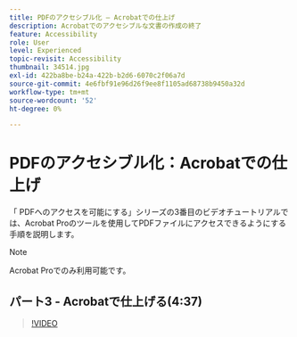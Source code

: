 ```yaml
---
title: PDFのアクセシブル化 – Acrobatでの仕上げ
description: Acrobatでのアクセシブルな文書の作成の終了
feature: Accessibility
role: User
level: Experienced
topic-revisit: Accessibility
thumbnail: 34514.jpg
exl-id: 422ba8be-b24a-422b-b2d6-6070c2f06a7d
source-git-commit: 4e6fbf91e96d26f9ee8f1105ad68738b9450a32d
workflow-type: tm+mt
source-wordcount: '52'
ht-degree: 0%

---
```


# PDFのアクセシブル化：Acrobatでの仕上げ

「 PDFへのアクセスを可能にする」シリーズの3番目のビデオチュートリアルでは、Acrobat Proのツールを使用してPDFファイルにアクセスできるようにする手順を説明します。

>[!NOTE]
>
>Acrobat Proでのみ利用可能です。

## パート3 - Acrobatで仕上げる(4:37)

>[!VIDEO](https://video.tv.adobe.com/v/34514?quality=12&learn=on&hidetitle=true)
